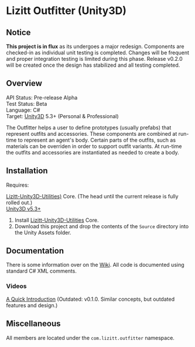 # Lizitt Outfitter (Unity3D)

## Notice

**This project is in flux** as its undergoes a major redesign.  Components are checked-in as individual unit testing is completed. Changes will be frequent and proper integration testing is limited during this phase. Release v0.2.0 will be created once the design has stabilized and all testing completed.

## Overview

API Status: Pre-release Alpha  
Test Status: Beta  
Language: C#  
Target: [Unity3D](http://unity3d.com/unity) 5.3+ (Personal & Professional)

The Outfitter helps a user to define prototypes (usually prefabs) that represent outfits and accessories.  These components are combined at run-time to represent an agent's body.  Certain parts of the outfits, such as materials can be overriden in order to support outfit variants.  At run-time the outfits and accessories are instantiated as needed to create a body.

## Installation

Requires:

[Lizitt-Unity3D-Utilities)](https://github.com/stevefsp/Lizitt-Unity3D-Utilities) Core.  (The head until the current release is fully rolled out.)  
[Unity3D v5.3+](http://unity3d.com/)

1. Install [Lizitt-Unity3D-Utilities](https://github.com/stevefsp/Lizitt-Unity3D-Utilities) Core.
2. Download this project and drop the contents of the `Source` directory into the Unity Assets folder.

## Documentation

There is some information over on the [Wiki](https://github.com/stevefsp/Lizitt-Unity3D-Outfitter/wiki).  All code is documented using standard C# XML comments.

### Videos

[A Quick Introduction](https://vimeo.com/128934977)  (Outdated: v0.1.0.  Similar concepts, but outdated features and design.)

## Miscellaneous

All members are located under the `com.lizitt.outfitter` namespace.